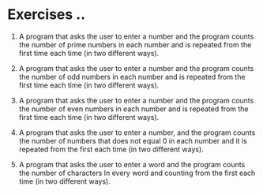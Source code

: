# Exercises ..

1. A program that asks the user to enter a number and the program counts the number of prime numbers in each number and is repeated from the first time each time (in two different ways).

2. A program that asks the user to enter a number and the program counts the number of odd numbers in each number and is repeated from the first time each time (in two different ways).

3. A program that asks the user to enter a number and the program counts the number of even numbers in each number and is repeated from the first time each time (in two different ways).

4. A program that asks the user to enter a number, and the program counts the number of numbers that does not equal 0 in each number and it is repeated from the first each time (in two different ways).

5. A program that asks the user to enter a word and the program counts the number of characters In every word and counting from the first each time (in two different ways).
